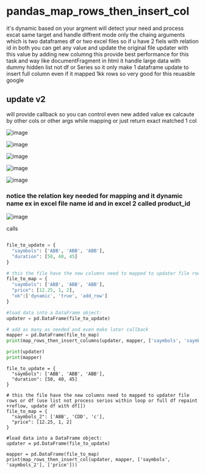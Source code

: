 # pandas_map_rows_then_insert_col

it's dynamic based on your argment will detect your need and process excat same target and handle diffrent mode only the chaing arguments which is two dataframes df or two excel files so if  u have 2 fiels with relation id in both you can get any value and update the original file updater with this value by adding new columng this provide best performance for this task and way like documentFragment in html it handle large data with dummy hidden list not df or Series so it only make 1 dataframe update to insert full column even if it mapped 1kk rows so very good for this reuasble google

## update v2
will provide callback so you can control even new added value ex calcaute by other cols or other args while mapping or just return exact matched 1 col



![image](https://github.com/user-attachments/assets/50886713-be55-4185-88e5-86215c66054f)

![image](https://github.com/user-attachments/assets/bf7503b1-2587-4885-83cc-6115ae315966)

![image](https://github.com/user-attachments/assets/956df466-f982-41f2-9db1-3f3e87b59fd7)

![image](https://github.com/user-attachments/assets/29024ec4-0135-41cb-b6a2-25f5ab48da21)

![image](https://github.com/user-attachments/assets/b3024e6c-f88c-48aa-8b99-22e6317db20a)

### notice the relation key needed for mapping and it dynamic name ex in excel file name id and in excel 2 called product_id
![image](https://github.com/user-attachments/assets/bc60f490-4306-4148-832f-2ff447910cfe)


calls

```python

file_to_update = {
  "saymbols": ['ABB', 'ABB', 'ABB'],
  "duration": [50, 40, 45]
}

# this the file have the new columns need to mapped to updater file rows or df (use list not process serios within loop or full df repaint +reflow, update df with df[]) 
file_to_map = {
  "saymbols": ['ABB', 'ABB', 'ABB'],
  "price": [12.25, 1, 2],
  "ok":['dynamic', 'true', 'add_row']
}

#load data into a DataFrame object:
updater = pd.DataFrame(file_to_update)

# add as many as needed and even make later callback
mapper = pd.DataFrame(file_to_map)
print(map_rows_then_insert_columns(updater, mapper, ['saymbols', 'saymbols'], ['price', 'ok']))

print(updater)
print(mapper)

```


```
file_to_update = {
  "saymbols": ['ABB', 'ABB', 'ABB'],
  "duration": [50, 40, 45]
}

# this the file have the new columns need to mapped to updater file rows or df (use list not process serios within loop or full df repaint +reflow, update df with df[]) 
file_to_map = {
  "saymbols_2": ['ABB', 'CDD', 'c'],
  "price": [12.25, 1, 2]
}

#load data into a DataFrame object:
updater = pd.DataFrame(file_to_update)

mapper = pd.DataFrame(file_to_map)
print(map_rows_then_insert_col(updater, mapper, ['saymbols', 'saymbols_2'], ['price']))
```
